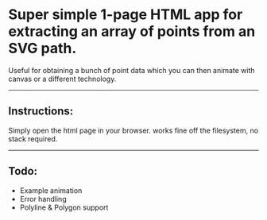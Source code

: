 # Super simple 1-page HTML app for extracting an array of points from an SVG path.

Useful for obtaining a bunch of point data which you can then animate with canvas or a different technology.

---

## Instructions:

Simply open the html page in your browser. works fine off the filesystem, no stack required.

---

## Todo:

- Example animation
- Error handling
- Polyline & Polygon support

